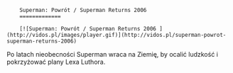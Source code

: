 
        Superman: Powrót / Superman Returns 2006 
        =============
        
        [![Superman: Powrót / Superman Returns 2006 ](http://vidos.pl/images/player.gif)](http://vidos.pl/superman-powrot-superman-returns-2006)
        
        
 Po latach nieobecności Superman wraca na Ziemię, by ocalić ludzkość i pokrzyżować plany Lexa Luthora.
    